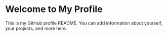 # Welcome to My Profile

This is my GitHub profile README. You can add information about yourself, your projects, and more here.
